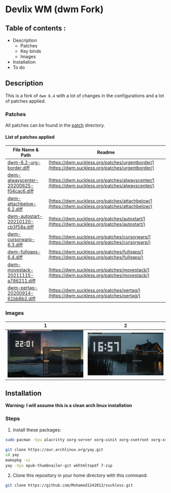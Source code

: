 # Devlix WM (dwm Fork)

## Table of contents :

* Description
    * Patches
    * Key binds
    * Images
* Installation
* To do

## Description

This is a fork of `dwm 6.4` with a lot of changes in the configurations and a lot of patches applied.

### Patches

All patches can be found in the [patch](patch/) directory.

#### List of patches applied
| File Name & Path | Readme |
|-------------|--------|
[dwm-6.2-urg-border.diff](patch/dwm-6.2-urg-border.diff)|[https://dwm.suckless.org/patches/urgentborder/](https://dwm.suckless.org/patches/urgentborder/)
[dwm-alwayscenter-20200625-f04cac6.diff](patch/dwm-alwayscenter-20200625-f04cac6.diff)|[https://dwm.suckless.org/patches/alwayscenter/](https://dwm.suckless.org/patches/alwayscenter/)
[dwm-attachbelow-6.2.diff](patch/dwm-attachbelow-6.2.diff)|[https://dwm.suckless.org/patches/attachbelow/](https://dwm.suckless.org/patches/attachbelow/)
[dwm-autostart-20210120-cb3f58a.diff](patch/dwm-autostart-20210120-cb3f58a.diff)|[https://dwm.suckless.org/patches/autostart/](https://dwm.suckless.org/patches/autostart/)
[dwm-cursorwarp-6.3.diff](patch/dwm-cursorwarp-6.3.diff)|[https://dwm.suckless.org/patches/cursorwarp/](https://dwm.suckless.org/patches/cursorwarp/)
[dwm-fullgaps-6.4.diff](patch/dwm-fullgaps-6.4.diff)|[https://dwm.suckless.org/patches/fullgaps/](https://dwm.suckless.org/patches/fullgaps/)
[dwm-movestack-20211115-a786211.diff](patch/dwm-movestack-20211115-a786211.diff)|[https://dwm.suckless.org/patches/movestack/](https://dwm.suckless.org/patches/movestack/)
[dwm-pertag-20200914-61bb8b2.diff](patch/dwm-pertag-20200914-61bb8b2.diff)|[https://dwm.suckless.org/patches/pertag/](https://dwm.suckless.org/patches/pertag/)

### Images
| 1 | 2 |
|---|---|
![devlix](screenshots/scrot1.png)|![devlix](screenshots/scrot2.png)

## Installation

**Warning: I will assume this is a clean arch linux installation**
### Steps
1. Install these packages:
```bash
sudo pacman -Syu alacritty xorg-server xorg-xinit xorg-xsetroot xorg-xrandr feh picom python-pywal neofetch lf ueberzug ffmpegthumbnailer imagemagick poppler base-devel git bat chafa unzip p7zip unrar cardoc docx2txt odt2txt gnumeric exiftool zsh
```
```bash
git clone https://aur.archlinux.org/yay.git
cd yay
makepkg -si
yay -Syu epub-thumbnailer-git wkhtmltopdf 7-zip
```
2. Clone this repository in your home directory with this command:
```bash
git clone https://github.com/Mohamed1242012/suckless.git
```
